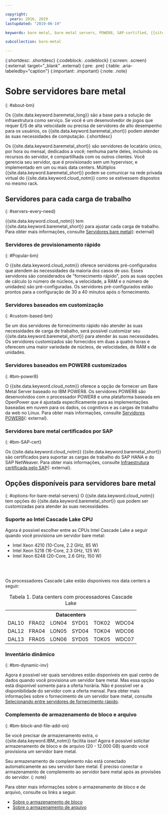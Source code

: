 ```yaml
---

copyright:
  years: 2016, 2019
lastupdated: "2019-06-19"

keywords: bare metal, bare metal servers, POWER8, SAP-certified, {{site.data.keyword.baremetal_long}}, {{site.data.keyword.baremetal_short}}, available bare metal, cascade lake

subcollection: bare-metal

---
```


{:shortdesc: .shortdesc}
{:codeblock: .codeblock}
{:screen: .screen}
{:external: target="_blank" .external}
{:pre: .pre}
{:table: .aria-labeledby="caption"}
{:important: .important}
{:note: .note}

# Sobre servidores bare metal
{: #about-bm}

Os {{site.data.keyword.baremetal_long}} são a base para a solução de infraestrutura como serviço. Se você é um
desenvolvedor de jogos que requer E/S de alta velocidade ou precisa de servidores de alto desempenho para os usuários, os
{{site.data.keyword.baremetal_short}} podem atender às suas necessidades de computação.
{:shortdesc}

Os {{site.data.keyword.baremetal_short}} são servidores de locatário único, por hora ou mensal, dedicados a você;
nenhuma parte deles, incluindo os recursos do servidor, é compartilhada com os outros clientes. Você gerencia seu servidor, que é provisionado sem um hypervisor, e implementado em um ou mais data centers. Múltiplos {{site.data.keyword.baremetal_short}} podem se comunicar na rede privada virtual do {{site.data.keyword.cloud_notm}}
como se estivessem dispostos no mesmo rack.

## Servidores para cada carga de trabalho
{: #servers-every-need}

{{site.data.keyword.cloud_notm}}  tem  {{site.data.keyword.baremetal_short}}  para ajustar cada carga de trabalho. Para
obter mais informações, consulte
[Servidores bare metal](https://www.ibm.com/cloud/bare-metal-servers){: external}

### Servidores de provisionamento rápido
{: #Popular-bm}

O {{site.data.keyword.cloud_notm}} oferece servidores pré-configurados que atendem às necessidades da maioria dos
casos de uso. Esses servidores são considerados de "fornecimento rápido", pois as suas opções de cálculo (o número de
núcleos, a velocidade, a RAM e o número de unidades) são pré-configuradas. Os servidores pré-configurados estão prontos para
a configuração de 30 a 40 minutos após o fornecimento. 

### Servidores baseados em customização
{: #custom-based-bm}

Se um dos servidores de fornecimento rápido não atender às suas necessidades de
carga de trabalho, será possível customizar seu
{{site.data.keyword.baremetal_short}} para atender às suas necessidades. Os servidores customizados são fornecidos em duas a quatro horas e oferecem uma maior variedade de núcleos, de velocidades, de RAM
e de unidades. 

### Servidores baseados em POWER8 customizados
{: #bm-power8}

O {{site.data.keyword.cloud_notm}} oferece a opção de fornecer um Bare Metal Server baseado no IBM POWER8. Os
servidores POWER8 são desenvolvidos com o processador POWER8 e uma plataforma baseada em OpenPower que é ajustada
especificamente para as implementações baseadas em nuvem para os dados, os cognitivos e as cargas de trabalho da web no Linux. Para obter mais informações, consulte [Servidores POWER8](https://www.ibm.com/cloud/bare-metal-servers/power){: external}.

### Servidores bare metal certificados por SAP
{: #bm-SAP-cert}

Os {{site.data.keyword.cloud_notm}} {{site.data.keyword.baremetal_short}} são certificados para suportar as
cargas de trabalho do SAP HANA e do SAP NetWeaver. Para obter mais informações, consulte
[Infraestrutura certificada pelo SAP](https://www.ibm.com/cloud/sap/certified-infrastructure){: external}.

## Opções disponíveis para servidores bare metal <!--test new section - test as each option goes GA-->
{: #options-for-bare-metal-servers}
O {{site.data.keyword.cloud_notm}} tem opções do
{{site.data.keyword.baremetal_short}} que podem ser customizadas para atender às
suas necessidades.

### Suporte ao Intel Cascade Lake CPU
<!--Need to add which servers are also available for SAP once the certification is done-->
Agora é possível escolher entre as CPUs Intel Cascade Lake a seguir quando você provisiona um servidor bare metal:

* Intel Xeon 4210 (10-Core, 2.2 GHz, 85 W)
* Intel Xeon 5218 (16-Core, 2.3 GHz, 125 W)
* Intel Xeon 6248 (20-Core, 2.6 GHz, 150 W)
<!--Intel Xeon 8280M (28-Core, 2.7 GHz, 205 W)--><br>

<br>Os processadores Cascade Lake estão disponíveis nos data centers a seguir:

<table style="width:100%">
<CAPTION>Tabela 1. Data centers com processadores Cascade Lake</CAPTION>
 <tr>
   
   <th colspan="6">Datacenters</th>
 </tr>
 <tr>
   <td>DAL10</td>
   <td>FRA02</td>
   <td>LON04</td>
   <td>SYD01</td>
   <td>TOK02</td>
   <td>WDC04</td>
   
</tr>

<tr>
  <td>DAL12</td>
  <td>FRA04</td>
  <td>LON05</td>
  <td>SYD04</td>
  <td>TOK04</td>
  <td>WDC06</td>
  
</tr>

<tr>
  <td>DAL13</td>
  <td>FRA05</td>
  <td>LON06</td>
  <td>SYD05</td>
  <td>TOK05</td>
  <td>WDC07</td>
</tr>
</table>


### Inventário dinâmico
{: #bm-dynamic-inv}

Agora é possível ver quais servidores estão disponíveis em qual centro de dados
quando você provisiona um servidor bare metal. Mas essa opção está disponível somente
para a oferta horária. Não é possível ver a disponibilidade do servidor com a oferta
mensal. Para obter mais informações sobre o fornecimento de um servidor bare metal,
consulte [Selecionando
entre servidores de fornecimento rápido](/bare-metal?topic=bare-metal-bm-select-popular-servers).

### Complemento de armazenamento de bloco e arquivo
{: #bm-block-and-file-add-on}

Se você precisar de armazenamento extra, o
{{site.data.keyword.IBM_notm}} facilita isso! Agora é possível solicitar
armazenamento de bloco e de arquivo (20 - 12.000 GB) quando você provisiona um servidor
bare metal. 

Seu armazenamento de complemento não está conectado automaticamente ao seu servidor
bare metal. É preciso conectar o armazenamento de complemento ao servidor bare metal
após as provisões do servidor.
{: note} 

<!--The add-on storage shares the data center that your bare metal server is on.-->

Para obter mais informações sobre o armazenamento de bloco e de arquivo, consulte os links a seguir.
* [Sobre o armazenamento de bloco](/docs/infrastructure/BlockStorage?topic=BlockStorage-About)
* [Sobre o armazenamento de arquivo](/docs/infrastructure/FileStorage?topic=FileStorage-about)

